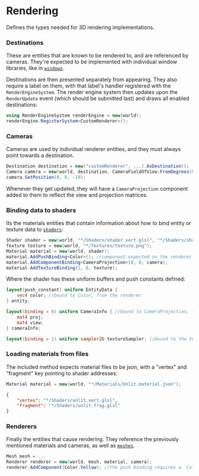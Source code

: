 # Rendering
Defines the types needed for 3D rendering implementations.

### Destinations
These are entities that are known to be rendered to, and are referenced by cameras. They're expected
to be implemented with individual window libraries, like in [`windows`](https://github.com/game-simulations/windows).

Destinations are then presented separately from appearing. They also require a label on them, with that label's handler registered with the `RenderEngineSystem`. The render engine system then updates upon the `RenderUpdate` event (which should be submitted last) and draws all enabled destinations:
```cs
using RenderEngineSystem renderEngine = new(world);
renderEngine.RegisterSystem<CustomRenderer>();
```

### Cameras
Cameras are used by individual renderer entities, and they must always point towards a destination.
```cs
Destination destination = new("customRenderer", ...).AsDestination();
Camera camera = new(world, destination, CameraFieldOfView.FromDegrees(90f));
camera.SetPosition(0, 0, -10);
```
Whenever they get updated, they will have a `CameraProjection` component added to them to reflect
the view and projection matrices.

### Binding data to shaders
Its the materials entities that contain information about how to bind entity or texture data to [`shaders`](https://github.com/game-simulations/shaders):
```cs
Shader shader = new(world, "*/Shaders/shader.vert.glsl", "*/Shaders/shader.frag.glsl");
Texture texture = new(world, "*/Textures/texture.png");
Material material = new(world, shader);
material.AddPushBinding<Color>(); //component expected on the renderer entity
material.AddComponentBinding<CameraProjection>(0, 0, camera);
material.AddTextureBinding(1, 0, texture);
```
Where the shader has these uniform buffers and push constants defined:
```glsl
layout(push_constant) uniform EntityData {
    vec4 color; //bound to Color, from the renderer
} entity;

layout(binding = 0) uniform CameraInfo { //bound to CameraProjection, from the camera
	mat4 proj;
    mat4 view;
} cameraInfo;
```
```glsl
layout(binding = 1) uniform sampler2D textureSampler; //bound to the texture entity
```

### Loading materials from files
The included method expects material files to be json, with a "vertex" and "fragment" key pointing
to shader addresses:
```cs
Material material = new(world, "*/Materials/Unlit.material.json");
```
```json
{
    "vertex": "*/Shaders/unlit.vert.glsl",
    "fragment": "*/Shaders/unlit.frag.glsl"
}
```

### Renderers
Finally the entities that cause rendering. They reference the previously mentioned materials
and cameras, as well as [`meshes`](https://github.com/game-simulations/meshes).
```cs
Mesh mesh = ...
Renderer renderer = new(world, mesh, material, camera);
renderer.AddComponent(Color.Yellow); //the push binding requires a `Color`
```